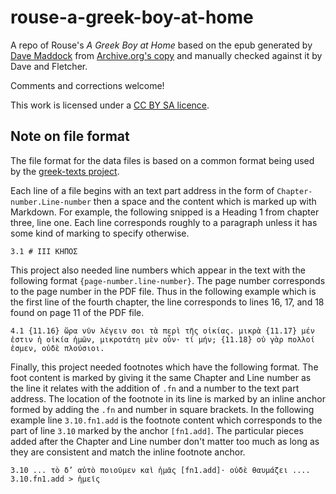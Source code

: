 # rouse-a-greek-boy-at-home

A repo of Rouse's *A Greek Boy at Home* based on the epub generated by [Dave Maddock](https://github.com/dmaddock1) from [Archive.org's copy](https://archive.org/details/greekboyathomest01rousuoft) and manually checked against it by  Dave and Fletcher.

Comments and corrections welcome!

This work is licensed under a [CC BY SA licence](https://creativecommons.org/licenses/by-sa/4.0/).

## Note on file format

The file format for the data files is based on a common format being used by the [greek-texts project](https://jtauber.github.io/greek-texts/).

Each line of a file begins with an text part address in the form of `Chapter-number.Line-number` then a space and the content which is marked up with Markdown. For example, the following snipped is a Heading 1 from chapter three, line one. Each line corresponds roughly to a paragraph unless it has some kind of marking to specify otherwise.

```
3.1 # III ΚΗΠΟΣ
```

This project also needed line numbers which appear in the text with the following format `{page-number.line-number}`. The page number corresponds to the page number in the PDF file. Thus in the following example which is the first line of the fourth chapter, the line corresponds to lines 16, 17, and 18 found on page 11 of the PDF file.

```
4.1 {11.16} ὥρα νῦν λέγειν σοι τὰ περὶ τῆς οἰκίας. μικρὰ {11.17} μέν ἐστιν ἡ οἰκία ἡμῶν, μικροτάτη μὲν οὖν· τί μήν; {11.18} οὐ γὰρ πολλοί ἐσμεν, οὐδὲ πλούσιοι.
```

Finally, this project needed footnotes which have the following format. The foot content is marked by giving it the same Chapter and Line number as the line it relates with the addition of `.fn` and a number to the text part address. The location of the footnote in its line is marked by an inline anchor formed by adding the `.fn` and number in square brackets. In the following example line `3.10.fn1.add` is the footnote content which corresponds to the part of line `3.10` marked by the anchor `[fn1.add]`. The particular pieces added after the Chapter and Line number don't matter too much as long as they are consistent and match the inline footnote anchor.

```
3.10 ... τὸ δ’ αὐτὸ ποιοῦμεν καὶ ἡμᾶς [fn1.add]· οὐδὲ θαυμάζει ....
3.10.fn1.add > ἡμεῖς
```
